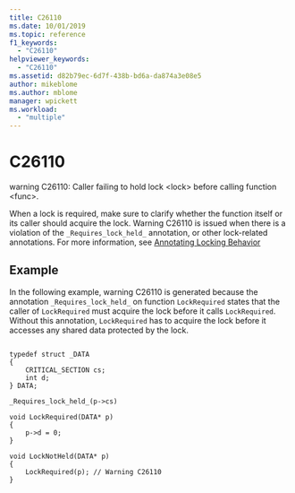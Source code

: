 ```yaml
---
title: C26110
ms.date: 10/01/2019
ms.topic: reference
f1_keywords:
  - "C26110"
helpviewer_keywords:
  - "C26110"
ms.assetid: d82b79ec-6d7f-438b-bd6a-da874a3e08e5
author: mikeblome
ms.author: mblome
manager: wpickett
ms.workload:
  - "multiple"
---
```

# C26110
warning C26110: Caller failing to hold lock \<lock> before calling function \<func>.

 When a lock is required, make sure to clarify whether the function itself or its caller should acquire the lock. Warning C26110 is issued when there is a violation of the `_Requires_lock_held_` annotation, or other lock-related annotations. For more information, see [Annotating Locking Behavior](annotating-locking-behavior.md)

## Example
 In the following example, warning C26110 is generated because the annotation `_Requires_lock_held_` on function `LockRequired` states that the caller of `LockRequired` must acquire the lock before it calls `LockRequired`. Without this annotation, `LockRequired` has to acquire the lock before it accesses any shared data protected by the lock.

```

typedef struct _DATA
{
    CRITICAL_SECTION cs;
    int d;
} DATA;

_Requires_lock_held_(p->cs)

void LockRequired(DATA* p)
{
    p->d = 0;
}

void LockNotHeld(DATA* p)
{
    LockRequired(p); // Warning C26110
}
```